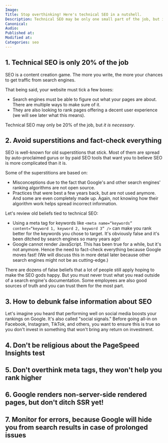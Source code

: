 ```yaml
---
Image:
Title: Stop overthinking! Here's technical SEO in a nutshell.
Description: Technical SEO may be only one small part of the job, but it has to be done. Learn how to do it while avoiding obsolete preconceived ideas.
Canonical:
Audio:
Published at:
Modified at:
Categories: seo
---
```


## 1. Technical SEO is only 20% of the job

SEO is a content creation game. The more you write, the more your chances to get traffic from search engines.

That being said, your website must tick a few boxes:
- Search engines must be able to figure out what your pages are about. There are multiple ways to make sure of it.
- They are also looking to rank pages offering a decent user experience (we will see later what this means).

Technical SEO may only be 20% of the job, but _it is necessary_.

## 2. Avoid superstitions and fact-check everything

SEO is well-known for old superstitions that stick. Most of them are spread by auto-proclaimed gurus or by paid SEO tools that want you to believe SEO is more complicated than it is.

Some of the superstitions are based on:
- Misconceptions due to the fact that Google's and other search engines' ranking algorithms are not open source.
- Practices that were best a few years back, but are not used anymore. And some are even completely made up. Again, not knowing how their algorithm work helps spread incorrect information.

Let's review old beliefs tied to technical SEO:
- Using a meta tag for keywords like `<meta name=“keywords” content=“keyword 1, keyword 2, keyword 3” />` can make you rank better for the keywords you chose to target. It's obviously false and it's been ditched by search engines so many years ago!
- Google cannot render JavaScript. This has been true for a while, but it's not anymore. Hence the need to fact-check everything because Google moves fast! (We will discuss this in more detail later because other search engines might not be as cutting-edge.)

There are dozens of false beliefs that a lot of people still apply hoping to make the SEO gods happy. But you must never trust what you read outside of a search engine's documentation. Some employees are also good sources of truth and you can trust them for the most part.

## 3. How to debunk false information about SEO

Let's imagine you heard that performing well on social media boosts your rankings on Google. It's also called "social signals." Before going all-in on Facebook, Instagram, TikTok, and others, you want to ensure this is true so you don't invest in something that won't bring any return on investment.

## 4. Don't be religious about the PageSpeed Insights test

## 5. Don't overthink meta tags, they won't help you rank higher

## 6. Google renders non-server-side rendered pages, but don't ditch SSR yet!

## 7. Monitor for errors, because Google will hide you from search results in case of prolonged issues
